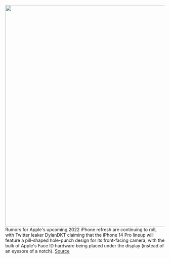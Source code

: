 <img src='https://cdn.vox-cdn.com/thumbor/2Kjgr7iVe0DKp_pbQFNQ2oJkEr8=/0x0:2032x1355/1200x800/filters:focal(854x516:1178x840)/cdn.vox-cdn.com/uploads/chorus_image/image/70356799/akrales_210917_4760_0175.0.jpg' width='700px' /><br/>
Rumors for Apple's upcoming 2022 iPhone refresh are continuing to roll, with Twitter leaker DylanDKT claiming that the iPhone 14 Pro lineup will feature a pill-shaped hole-punch design for its front-facing camera, with the bulk of Apple's Face ID hardware being placed under the display (instead of an eyesore of a notch).
<a href='https://www.theverge.com/2022/1/6/22870473/iphone-14-pro-hole-punch-camera-hide-face-id-under-the-screen'> Source <a/>